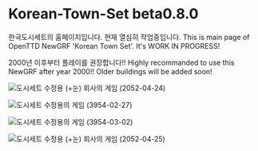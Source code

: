# Korean-Town-Set beta0.8.0

한국도시세트의 홈페이지입니다. 현재 열심히 작업중입니다. 
This is main page of OpenTTD NewGRF 'Korean Town Set'. It's WORK IN PROGRESS!

2000년 이후부터 플레이를 권장합니다!!
Highly recommanded to use this NewGRF after year 2000!! Older buildings will be added soon!

![도시세트 수정용 (+눈) 회사의 게임 (2052-04-24)](https://github.com/SerpensNebula/Korean-Town-Set/assets/75788864/3bdf169b-36eb-41ae-8e11-763e777db0cb)

![도시세트 수정용의 게임 (3954-02-27)](https://github.com/SerpensNebula/Korean-Town-Set/assets/75788864/70fe0a3c-b806-48d8-8710-e76344328d44)

![도시세트 수정용의 게임 (3954-03-02)](https://github.com/SerpensNebula/Korean-Town-Set/assets/75788864/5f8ec0a2-d5f7-4d71-9ac8-a66a05024901)

![도시세트 수정용 (+눈) 회사의 게임 (2052-04-25)](https://github.com/SerpensNebula/Korean-Town-Set/assets/75788864/ecb21cdf-1021-4a45-ab99-f7010c3ca2e9)
